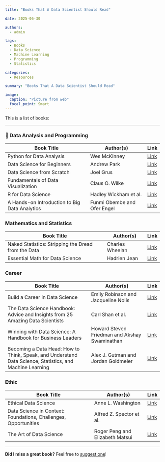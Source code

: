 ```yaml
---
title: "Books That A Data Scientist Should Read"

date: 2025-06-30

authors: 
  - admin

tags: 
  - Books
  - Data Science
  - Machine Learning
  - Programming
  - Statistics

categories: 
  - Resources

summary: "Books That A Data Scientist Should Read"

image:
  caption: "Picture from web"
  focal_point: Smart
---
```


This is a list of books:

---

### 📘 Data Analysis and Programming

| Book Title | Author(s) | Link |
|------------|-----------|------|
| Python for Data Analysis |  Wes McKinney  | [Link](https://wesmckinney.com/book/)|
| Data Science for Beginners | Andrew Park | [Link](https://www.amazon.com/Data-Science-Beginners-Programming-Learning/dp/1914167007) |
| Data Science from Scratch | Joel Grus | [Link](https://www.oreilly.com/library/view/data-science-from/9781492041122/) |
| Fundamentals of Data Visualization | Claus O. Wilke | [Link](https://clauswilke.com/dataviz/) |
| R for Data Science |  Hadley Wickham et al. | [Link](https://r4ds.hadley.nz/) |
| A Hands-on Introduction to Big Data Analytics |  Funmi Obembe and Ofer Engel | [Link](https://uk.sagepub.com/en-gb/eur/a-hands-on-introduction-to-big-data-analytics/book280520) | 


### Mathematics and Statistics

| Book Title | Author(s) | Link |
|------------|-----------|------|
| Naked Statistics: Stripping the Dread from the Data | Charles Wheelan | [Link](https://www.amazon.com/Naked-Statistics-Stripping-Dread-Data/dp/039334777X)|
| Essential Math for Data Science | Hadrien Jean | [Link](https://www.essentialmathfordatascience.com/) |

### Career 
| Book Title | Author(s) | Link |
|------------|-----------|------|
| Build a Career in Data Science | Emily Robinson and Jacqueline Nolis | [Link](https://www.amazon.com/Build-Career-Science-Jacqueline-Nolis/dp/1617296244)|
| The Data Science Handbook: Advice and Insights from 25 Amazing Data Scientists | Carl Shan et al. | [Link](https://www.amazon.com/Data-Science-Handbook-Insights-Scientists/dp/0692434879) |
| Winning with Data Science: A Handbook for Business Leaders  | Howard Steven Friedman and Akshay Swaminathan | [Link](https://www.amazon.com/Winning-Data-Science-Handbook-Business/dp/0231206860) |
| Becoming a Data Head: How to Think, Speak, and Understand Data Science, Statistics, and Machine Learning | Alex J. Gutman and Jordan Goldmeier | [Link](https://www.amazon.com/Becoming-Data-Head-Understand-Statistics/dp/1119741742) | 

### Ethic 

| Book Title | Author(s) | Link |
|------------|-----------|------|
| Ethical Data Science | Anne L. Washington | [Link](https://global.oup.com/academic/product/ethical-data-science-9780197693025?cc=ir&lang=en&)|
| Data Science in Context: Foundations, Challenges, Opportunities | Alfred Z. Spector et al. | [Link](https://www.amazon.com/Data-Science-Context-Foundations-Opportunities/dp/1009272209) |
| The Art of Data Science | Roger Peng and Elizabeth Matsui | [Link](https://bookdown.org/rdpeng/artofdatascience/) |



---

**Did I miss a great book?** Feel free to [suggest one](/contact/)!